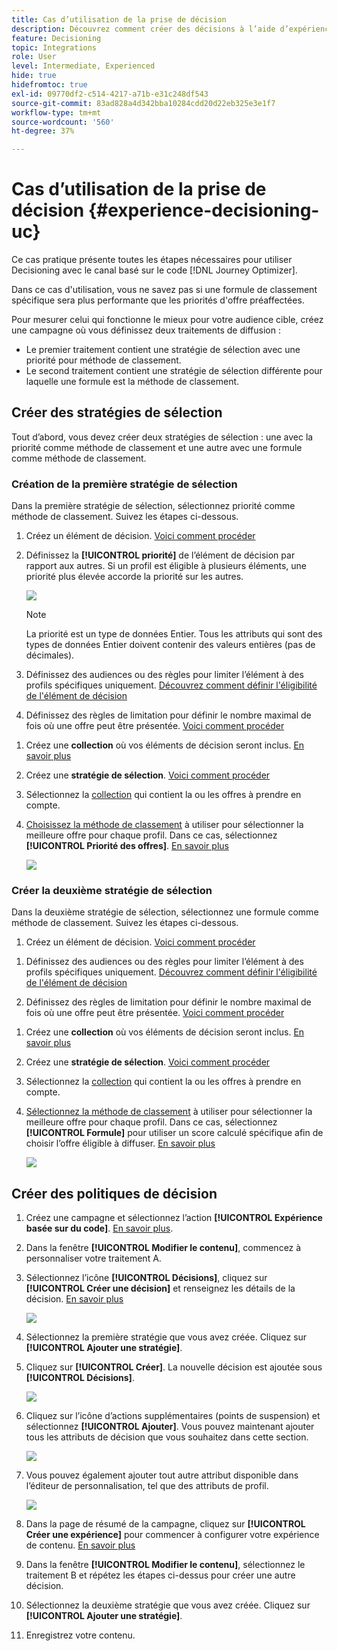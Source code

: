 ```yaml
---
title: Cas d’utilisation de la prise de décision
description: Découvrez comment créer des décisions à l’aide d’expériences avec le canal basé sur le code.
feature: Decisioning
topic: Integrations
role: User
level: Intermediate, Experienced
hide: true
hidefromtoc: true
exl-id: 09770df2-c514-4217-a71b-e31c248df543
source-git-commit: 83ad828a4d342bba10284cdd20d22eb325e3e1f7
workflow-type: tm+mt
source-wordcount: '560'
ht-degree: 37%

---
```


# Cas d’utilisation de la prise de décision {#experience-decisioning-uc}

Ce cas pratique présente toutes les étapes nécessaires pour utiliser Decisioning avec le canal basé sur le code [!DNL Journey Optimizer].

<!--In this use case, you create a campaign where you define two delivery treatments - each containing a different decision policy in order to measure which one performs best for your target audience.-->

Dans ce cas d&#39;utilisation, vous ne savez pas si une formule de classement spécifique sera plus performante que les priorités d&#39;offre préaffectées.

Pour mesurer celui qui fonctionne le mieux pour votre audience cible, créez une campagne où vous définissez deux traitements de diffusion :

<!--Set up the experiment such that:-->

* Le premier traitement contient une stratégie de sélection avec une priorité pour méthode de classement.
* Le second traitement contient une stratégie de sélection différente pour laquelle une formule est la méthode de classement.

## Créer des stratégies de sélection

Tout d’abord, vous devez créer deux stratégies de sélection : une avec la priorité comme méthode de classement et une autre avec une formule comme méthode de classement.

### Création de la première stratégie de sélection

Dans la première stratégie de sélection, sélectionnez priorité comme méthode de classement. Suivez les étapes ci-dessous.

1. Créez un élément de décision. [Voici comment procéder](items.md)

1. Définissez la **[!UICONTROL priorité]** de l’élément de décision par rapport aux autres. Si un profil est éligible à plusieurs éléments, une priorité plus élevée accorde la priorité sur les autres.

   ![](assets/exd-uc-item-priority.png)

   >[!NOTE]
   >
   >La priorité est un type de données Entier. Tous les attributs qui sont des types de données Entier doivent contenir des valeurs entières (pas de décimales).

1. Définissez des audiences ou des règles pour limiter l’élément à des profils spécifiques uniquement. [Découvrez comment définir l&#39;éligibilité de l&#39;élément de décision](items.md#eligibility)

1. Définissez des règles de limitation pour définir le nombre maximal de fois où une offre peut être présentée. [Voici comment procéder](items.md#capping)

<!--1. If needed, repeat the steps above to create one or more additional decision items.-->

1. Créez une **collection** où vos éléments de décision seront inclus. [En savoir plus](collections.md)

1. Créez une **stratégie de sélection**. [Voici comment procéder](selection-strategies.md#create-selection-strategy)

1. Sélectionnez la [collection](collections.md) qui contient la ou les offres à prendre en compte.

1. [Choisissez la méthode de classement](#select-ranking-method) à utiliser pour sélectionner la meilleure offre pour chaque profil. Dans ce cas, sélectionnez **[!UICONTROL Priorité des offres]**. [En savoir plus](selection-strategies.md#offer-priority)

   ![](assets/exd-uc-strategy-priority.png)

   <!--If multiple offers are eligible for this strategy, the [Offer priority](#offer-priority) method uses the value defined in the offers.-->

### Créer la deuxième stratégie de sélection

Dans la deuxième stratégie de sélection, sélectionnez une formule comme méthode de classement. Suivez les étapes ci-dessous.

1. Créez un élément de décision. [Voici comment procéder](items.md)

<!--1. Set the same **[!UICONTROL Priority]** as for the first decision item. TBC?-->

1. Définissez des audiences ou des règles pour limiter l’élément à des profils spécifiques uniquement. [Découvrez comment définir l&#39;éligibilité de l&#39;élément de décision](items.md#eligibility)

1. Définissez des règles de limitation pour définir le nombre maximal de fois où une offre peut être présentée. [Voici comment procéder](items.md#capping)

<!--1. If needed, repeat the steps above to create one or more additional decision items.-->

1. Créez une **collection** où vos éléments de décision seront inclus. [En savoir plus](collections.md)

1. Créez une **stratégie de sélection**. [Voici comment procéder](selection-strategies.md#create-selection-strategy)

1. Sélectionnez la [collection](collections.md) qui contient la ou les offres à prendre en compte.

1. [Sélectionnez la méthode de classement](#select-ranking-method) à utiliser pour sélectionner la meilleure offre pour chaque profil. Dans ce cas, sélectionnez **[!UICONTROL Formule]** pour utiliser un score calculé spécifique afin de choisir l’offre éligible à diffuser. [En savoir plus](selection-strategies.md#ranking-formula)

   ![](assets/exd-uc-strategy-formula.png)

<!--
## Create decision items and selection strategies

You first need to create items, group them together in collections, set up rules and ranking methods. These elements will allow you to build selection strategies.

1. Navigate to **[!UICONTROL Decisioning]** > **[!UICONTROL Catalogs]** and create several decision items. Set constraints using audiences or rules to restrict each item to specific profiles only. [Learn more](items.md)

1. From the items list, click the **[!UICONTROL Edit schema]** button  and edit the custom attributes if needed. [Learn how to work with catalogs](catalogs.md)

1. Create **collections** to categorize and group your decision items according to your preferences. [Learn more](collections.md)

1. Create **decision rules** to determine to whom a decision item can be shown. [Learn more](rules.md)

1. Create **ranking methods** and apply them within decision strategies to determine the priority order for selecting decision items. [Learn more](ranking.md)

1. Build **selection strategies** that leverage collections, decision rules, and ranking methods to identify the decision items suitable for displaying to profiles. [Learn more](selection-strategies.md)
-->

## Créer des politiques de décision

<!--To present the best dynamic offer and experience to your visitors on your website or mobile app, add a decision policy to a code-based campaign.

Define two delivery treatments each containing a different decision policy.-->

1. Créez une campagne et sélectionnez l’action **[!UICONTROL Expérience basée sur du code]**. [En savoir plus](../code-based/create-code-based.md).

1. Dans la fenêtre **[!UICONTROL Modifier le contenu]**, commencez à personnaliser votre traitement A.

1. Sélectionnez l’icône **[!UICONTROL Décisions]**, cliquez sur **[!UICONTROL Créer une décision]** et renseignez les détails de la décision. [En savoir plus](create-decision.md)

   ![](assets/decision-code-based-create.png)

1. Sélectionnez la première stratégie que vous avez créée. Cliquez sur **[!UICONTROL Ajouter une stratégie]**.

1. Cliquez sur **[!UICONTROL Créer]**. La nouvelle décision est ajoutée sous **[!UICONTROL Décisions]**.

   ![](assets/decision-code-based-decision-added.png)

1. Cliquez sur l’icône d’actions supplémentaires (points de suspension) et sélectionnez **[!UICONTROL Ajouter]**. Vous pouvez maintenant ajouter tous les attributs de décision que vous souhaitez dans cette section.

   ![](assets/decision-code-based-add-decision.png)

1. Vous pouvez également ajouter tout autre attribut disponible dans l’éditeur de personnalisation, tel que des attributs de profil.

   ![](assets/decision-code-based-decision-profile-attribute.png)

1. Dans la page de résumé de la campagne, cliquez sur **[!UICONTROL Créer une expérience]** pour commencer à configurer votre expérience de contenu. [En savoir plus](../content-management/content-experiment.md)

1. Dans la fenêtre **[!UICONTROL Modifier le contenu]**, sélectionnez le traitement B et répétez les étapes ci-dessus pour créer une autre décision.

1. Sélectionnez la deuxième stratégie que vous avez créée. Cliquez sur **[!UICONTROL Ajouter une stratégie]**.

1. Enregistrez votre contenu.
